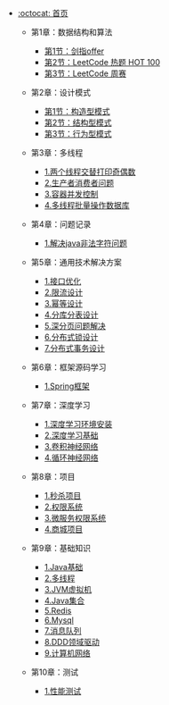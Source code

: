 - [:octocat: 首页](/README)

   - 第1章：数据结构和算法
       - [第1节：剑指offer](/md/idea-plugin/algorithm/剑指offer.md)
       - [第2节：LeetCode 热题 HOT 100](/md/idea-plugin/algorithm/力扣热题100.md)
       - [第3节：LeetCode 周赛](/md/idea-plugin/algorithm/周赛.md)
       
   - 第2章：设计模式
       - [第1节：构造型模式](/md/idea-plugin/designpatterns/第1节：构造型模式.md)
       - [第2节：结构型模式](/md/idea-plugin/designpatterns/第2节：结构型模式.md)
       - [第3节：行为型模式](/md/idea-plugin/designpatterns/第3节：行为型模式.md)
       
   - 第3章：多线程
       - [1.两个线程交替打印奇偶数](/md/idea-plugin/multithread/1.两个线程交替打印奇偶数.md)
       - [2.生产者消费者问题](/md/idea-plugin/multithread/2.生产者消费者问题.md)
       - [3.容器并发控制](/md/idea-plugin/multithread/3.容器并发控制.md)
       - [4.多线程批量操作数据库](/md/idea-plugin/multithread/4.多线程批量操作数据库.md)
        
   - 第4章：问题记录
       - [1.解决java非法字符问题](/md/idea-plugin/question/1.解决java非法字符问题.md)
       
   - 第5章：通用技术解决方案
       - [1.接口优化](/md/idea-plugin/solution/interface-optimization/1.接口优化.md)
       - [2.限流设计](/md/idea-plugin/solution/limiter-design/2.限流设计.md)
       - [3.幂等设计](/md/idea-plugin/solution/idempotent-design/3.幂等设计.md)
       - [4.分库分表设计](/md/idea-plugin/solution/sub-database-and-sub-table-design/4.分库分表设计.md)
       - [5.深分页问题解决](/md/idea-plugin/solution/deep-paging/5.深分页问题解决.md)
       - [6.分布式锁设计](/md/idea-plugin/solution/distribute-lock-design/6.分布式锁设计.md)
       - [7.分布式事务设计](/md/idea-plugin/solution/distribute-transaction-design/7.分布式事务设计.md)
       
   - 第6章：框架源码学习
       - [1.Spring框架](/md/idea-plugin/source-code/Spring框架.md)
       
   - 第7章：深度学习
       - [1.深度学习环境安装](/md/idea-plugin/deep-learning/1.深度学习环境安装.md)
       - [2.深度学习基础](/md/idea-plugin/deep-learning/2.深度学习基础.md)    
       - [3.卷积神经网络](/md/idea-plugin/deep-learning/3.卷积神经网络.md)  
       - [4.循环神经网络](/md/idea-plugin/deep-learning/4.循环神经网络.md) 
       
   - 第8章：项目
       - [1.秒杀项目](/md/idea-plugin/project/1.秒杀项目.md)
       - [2.权限系统](/md/idea-plugin/project/2.权限系统.md)
       - [3.微服务权限系统](/md/idea-plugin/project/3.微服务权限系统.md)
       - [4.商城项目](/md/idea-plugin/project/4.shopping-mall商城项目.md)
       
   - 第9章：基础知识
       - [1.Java基础](/md/idea-plugin/basic-knowledge/1.Java基础.md)
       - [2.多线程](/md/idea-plugin/basic-knowledge/2.多线程.md)
       - [3.JVM虚拟机](/md/idea-plugin/basic-knowledge/3.JVM虚拟机.md)
       - [4.Java集合](/md/idea-plugin/basic-knowledge/4.Java集合.md)
       - [5.Redis](/md/idea-plugin/basic-knowledge/5.Redis.md)
       - [6.Mysql](/md/idea-plugin/basic-knowledge/6.Mysql.md)
       - [7.消息队列](/md/idea-plugin/basic-knowledge/7.消息队列.md)
       - [8.DDD领域驱动](/md/idea-plugin/basic-knowledge/8.DDD领域驱动.md)
       - [9.计算机网络](/md/idea-plugin/basic-knowledge/9.计算机网络.md)
    
   - 第10章：测试
       - [1.性能测试](/md/idea-plugin/test/1.性能测试.md)
    
  

       
